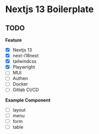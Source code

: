 # Nextjs 13 Boilerplate
## TODO

**Feature**
- [x] Nextjs 13
- [x] next-i18next
- [x] tailwindcss
- [x] Playwright 
- [ ] MUI
- [ ] Authen
- [ ] Docker
- [ ] Gitlab CI/CD

**Example Component**
- [ ] layout
- [ ] menu
- [ ] form
- [ ] table